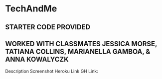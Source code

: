 # TechAndMe
## STARTER CODE PROVIDED
## WORKED WITH CLASSMATES JESSICA MORSE, TATIANA COLLINS, MARIANELLA GAMBOA, & ANNA KOWALYCZK


Description
Screenshot
Heroku Link
GH Link:
